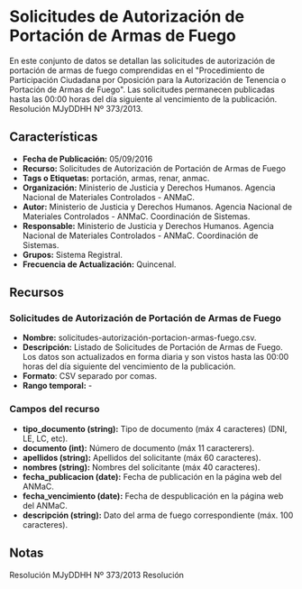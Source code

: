# Solicitudes de Autorización de Portación de Armas de Fuego
En este conjunto de datos se detallan las solicitudes de autorización de portación de armas de fuego comprendidas en el "Procedimiento de Participación Ciudadana por Oposición para la Autorización de Tenencia o Portación de Armas de Fuego". Las solicitudes permanecen publicadas hasta las 00:00 horas del día siguiente al vencimiento de la publicación. Resolución MJyDDHH Nº 373/2013.

## Características
-	**Fecha de Publicación:** 05/09/2016
-	**Recurso:** Solicitudes de Autorización de Portación de Armas de Fuego
-	**Tags o Etiquetas:** portación, armas, renar, anmac.  
-	**Organización:** Ministerio de Justicia y Derechos Humanos. Agencia Nacional de Materiales Controlados - ANMaC. 
-	**Autor:** Ministerio de Justicia y Derechos Humanos. Agencia Nacional de Materiales Controlados - ANMaC. Coordinación de Sistemas.
-	**Responsable:** Ministerio de Justicia y Derechos Humanos. Agencia Nacional de Materiales Controlados - ANMaC. Coordinación de Sistemas. 
-	**Grupos:** Sistema Registral.
-	**Frecuencia de Actualización:** Quincenal.

## Recursos

### Solicitudes de Autorización de Portación de Armas de Fuego
-	**Nombre:** solicitudes-autorización-portacion-armas-fuego.csv.
-	**Descripción:** Listado de Solicitudes de Portación de Armas de Fuego. Los datos son actualizados en forma diaria y son vistos hasta las 00:00 horas del día siguiente del vencimiento de la publicación.
-	**Formato**: CSV separado por comas.
-	**Rango temporal:** -

### Campos del recurso
- **tipo_documento (string):** Tipo de documento (máx 4 caracteres) (DNI, LE, LC, etc).
-	**documento (int):** Número de documento (máx 11 caracterers).
-	**apellidos (string):** Apellidos del solicitante (máx 60 caracteres).
-	**nombres (string):** Nombres del solicitante (máx 40 caracteres).
-	**fecha_publicacion (date):** Fecha de publicación en la página web del ANMaC.
-	**fecha_vencimiento (date):** Fecha de despublicación en la página web del ANMaC.
-	**descripción (string):** Dato del arma de fuego correspondiente (máx. 100 caracteres).

## Notas
Resolución MJyDDHH Nº 373/2013 Resolución
